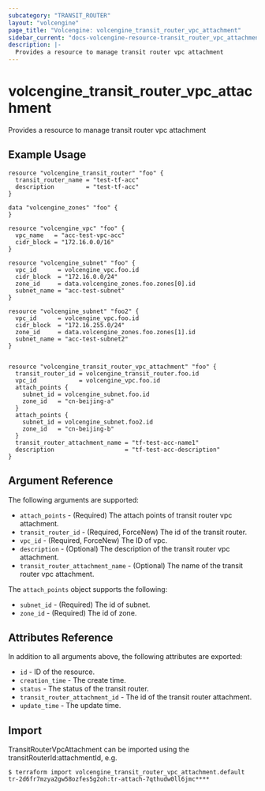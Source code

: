 ```yaml
---
subcategory: "TRANSIT_ROUTER"
layout: "volcengine"
page_title: "Volcengine: volcengine_transit_router_vpc_attachment"
sidebar_current: "docs-volcengine-resource-transit_router_vpc_attachment"
description: |-
  Provides a resource to manage transit router vpc attachment
---
```

# volcengine_transit_router_vpc_attachment
Provides a resource to manage transit router vpc attachment
## Example Usage
```hcl
resource "volcengine_transit_router" "foo" {
  transit_router_name = "test-tf-acc"
  description         = "test-tf-acc"
}

data "volcengine_zones" "foo" {
}

resource "volcengine_vpc" "foo" {
  vpc_name   = "acc-test-vpc-acc"
  cidr_block = "172.16.0.0/16"
}

resource "volcengine_subnet" "foo" {
  vpc_id      = volcengine_vpc.foo.id
  cidr_block  = "172.16.0.0/24"
  zone_id     = data.volcengine_zones.foo.zones[0].id
  subnet_name = "acc-test-subnet"
}

resource "volcengine_subnet" "foo2" {
  vpc_id      = volcengine_vpc.foo.id
  cidr_block  = "172.16.255.0/24"
  zone_id     = data.volcengine_zones.foo.zones[1].id
  subnet_name = "acc-test-subnet2"
}


resource "volcengine_transit_router_vpc_attachment" "foo" {
  transit_router_id = volcengine_transit_router.foo.id
  vpc_id            = volcengine_vpc.foo.id
  attach_points {
    subnet_id = volcengine_subnet.foo.id
    zone_id   = "cn-beijing-a"
  }
  attach_points {
    subnet_id = volcengine_subnet.foo2.id
    zone_id   = "cn-beijing-b"
  }
  transit_router_attachment_name = "tf-test-acc-name1"
  description                    = "tf-test-acc-description"
}
```
## Argument Reference
The following arguments are supported:
* `attach_points` - (Required) The attach points of transit router vpc attachment.
* `transit_router_id` - (Required, ForceNew) The id of the transit router.
* `vpc_id` - (Required, ForceNew) The ID of vpc.
* `description` - (Optional) The description of the transit router vpc attachment.
* `transit_router_attachment_name` - (Optional) The name of the transit router vpc attachment.

The `attach_points` object supports the following:

* `subnet_id` - (Required) The id of subnet.
* `zone_id` - (Required) The id of zone.

## Attributes Reference
In addition to all arguments above, the following attributes are exported:
* `id` - ID of the resource.
* `creation_time` - The create time.
* `status` - The status of the transit router.
* `transit_router_attachment_id` - The id of the transit router attachment.
* `update_time` - The update time.


## Import
TransitRouterVpcAttachment can be imported using the transitRouterId:attachmentId, e.g.
```
$ terraform import volcengine_transit_router_vpc_attachment.default tr-2d6fr7mzya2gw58ozfes5g2oh:tr-attach-7qthudw0ll6jmc****
```


